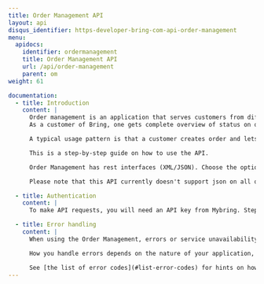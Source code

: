 ```yaml
---
title: Order Management API
layout: api
disqus_identifier: https-developer-bring-com-api-order-management
menu:
  apidocs:
    identifier: ordermanagement
    title: Order Management API
    url: /api/order-management
    parent: om
weight: 61

documentation:
  - title: Introduction
    content: |
      Order management is an application that serves customers from different business areas to create, track and extract report on order (e.g. Purchase order, Sales order) level.
      As a customer of Bring, one gets complete overview of status on order level throughout the lifecycle of an order. This can certainly help in achieving better planning and control at customer's end.

      A typical usage pattern is that a customer creates order and lets all of its suppliers get the order and order details from Order Management. The suppliers will first check whether a customer is a Order Management customer before creating a packing list with transport information. All events and status changes will go back to the order owner.

      This is a step-by-step guide on how to use the API.

      Order Management has rest interfaces (XML/JSON). Choose the option that fits your needs best (see table below).

      Please note that this API currently doesn't support json on all of its methods yet. Look in the example section to see which are supported.

  - title: Authentication
    content: |
      To make API requests, you will need an API key from Mybring. Steps for getting a key and description of headers can be found on the general API [Getting Started / Authentication](/api/#authentication) page.

  - title: Error handling
    content: |
      When using the Order Management, errors or service unavailability can occur, although we do our utmost to prevent any downtime. Thus it is important to use timeouts and other error handling techniques when making requests to the service.

      How you handle errors depends on the nature of your application, but one strategy for handling such situations is by providing a failover if the shipping guide responds with an error or does not respond at all (timeout).

      See [the list of error codes](#list-error-codes) for hints on how to implement error handling.
---
```

